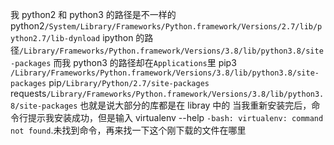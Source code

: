 我 python2 和 python3 的路径是不一样的
python2`/System/Library/Frameworks/Python.framework/Versions/2.7/lib/python2.7/lib-dynload`
ipython 的路径`/Library/Frameworks/Python.framework/Versions/3.8/lib/python3.8/site-packages`
而我 python3 的路径却在`Applications`里
pip3` /Library/Frameworks/Python.framework/Versions/3.8/lib/python3.8/site-packages`
pip`/Library/Python/2.7/site-packages`
requests`/Library/Frameworks/Python.framework/Versions/3.8/lib/python3.8/site-packages`
也就是说大部分的库都是在 libray 中的 
当我重新安装完后，命令行提示我安装成功，但是输入 virtualenv --help  `-bash: virtualenv: command not found`.未找到命令，再来找一下这个刚下载的文件在哪里


